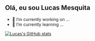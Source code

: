 ## Olá, eu sou Lucas Mesquita

- 🔭 I’m currently working on ...
- 🌱 I’m currently learning ...

[![Lucas's GitHub stats](https://github-readme-stats-eight-gray-46.vercel.app/api?username=LucasMesquitaF)](https://github.com/LucasMesquitaF/github-readme-stats)

